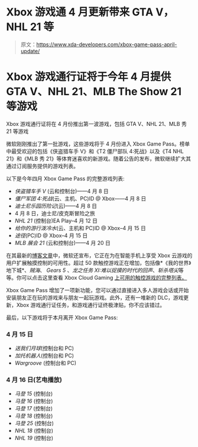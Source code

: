 # Xbox 游戏通 4 月更新带来 GTA V，NHL 21 等

> 原文：<https://www.xda-developers.com/xbox-game-pass-april-update/>

# Xbox 游戏通行证将于今年 4 月提供 GTA V、NHL 21、MLB The Show 21 等游戏

Xbox 游戏通行证将在 4 月份推出第一波游戏，包括 GTA V、NHL 21、MLB 秀 21 等游戏

微软刚刚推出了第一批游戏，这些游戏将于 4 月份进入 Xbox Game Pass。榜单中最受欢迎的包括《侠盗猎车手 V》和《T2 僵尸部队 4:死战》以及《T4 NHL 21》和《MLB 秀 21》等体育迷喜欢的新游戏。随着公告的发布，微软继续扩大其通过订阅服务提供的游戏列表。

以下是今年四月 Xbox Game Pass 的完整游戏列表:

*   *侠盗猎车手 V* (云和控制台)——4 月 8 日
*   *僵尸军团 4:死战*(云、主机、PC)ID @ Xbox——4 月 8 日
*   *迪士尼乐园历险记*(云)——4 月 8 日
*   4 月 8 日，迪士尼/皮克斯冒险之旅
*   *NHL 21* (控制台)EA Play–4 月 12 日
*   *给你的游行泼冷水*(云、主机和 PC)ID @ Xbox–4 月 15 日
*   *途径*(PC)ID @ Xbox–4 月 15 日
*   *MLB 展会 21* (云和控制台)——4 月 20 日

在其最新的[博客文章](https://www.xbox.com/en-US/xbox-game-pass/games#xboxtouchcontrols)中，微软还宣布，它正在为在智能手机上享受 Xbox 云游戏的用户扩展触摸控制的可用性。超过 50 款触控游戏正在增加，包括像*《我的世界》地下城*、*贼海*、 *Gears 5* 、*龙之任务 XI:难以捉摸的时代的回声*、*斩杀塔尖*等等。你可以点击这里查看 Xbox Cloud Gaming [上可用的触控游戏的完整列表。](https://www.xbox.com/en-US/xbox-game-pass/games#xboxtouchcontrols)

Xbox Game Pass 增加了一项新功能，您可以通过直接进入多人游戏会话或开始安装朋友正在玩的游戏来与朋友一起玩游戏。此外，还有一堆新的 DLC，游戏更新，Xbox 游戏通行证任务，和游戏通行证终极津贴，你不应该错过。

最后，以下游戏将于本月离开 Xbox Game Pass:

### 4 月 15 日

*   *送我们月球*(控制台和 PC)
*   *加托机器人*(控制台和 PC)
*   *Wargroove* (控制台和 PC)

### 4 月 16 日(艺电播放)

*   *马登 15* (控制台)
*   *马登 16* (控制台)
*   *马登 17* (控制台)
*   *马登 18* (控制台)
*   *马登 25* (控制台)
*   *NHL 18* (控制台)
*   *NHL 19* (控制台)